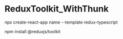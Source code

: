 # ReduxToolkit_WithThunk



npx create-react-app name --template redux-typescript

npm install @reduxjs/toolkit